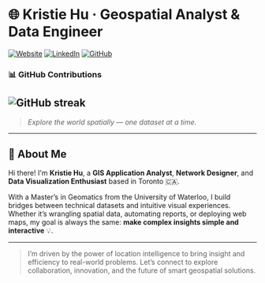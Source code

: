 # 🌐 Kristie Hu · Geospatial Analyst & Data Engineer


[![Website](https://img.shields.io/badge/Website-kristiehu.com-2ea44f?style=flat-square&logo=google-chrome)](http://kristiehu.com)
[![LinkedIn](https://img.shields.io/badge/LinkedIn-KristieHu-blue?style=flat-square&logo=linkedin)](https://www.linkedin.com/in/kristie-hu/)
[![GitHub](https://img.shields.io/github/followers/KristieHu?style=flat-square)](https://github.com/KristieHu)

### 📊 GitHub Contributions

![GitHub streak](https://streak-stats.demolab.com?user=kristiehu&theme=dark)
---

> *Explore the world spatially — one dataset at a time.*



---

## 📍 About Me 

Hi there! I'm **Kristie Hu**, a **GIS Application Analyst**, **Network Designer**, and **Data Visualization Enthusiast** based in Toronto 🇨🇦.

With a Master’s in Geomatics from the University of Waterloo, I build bridges between technical datasets and intuitive visual experiences. Whether it’s wrangling spatial data, automating reports, or deploying web maps, my goal is always the same: **make complex insights simple and interactive** 💡.

---

>  I’m driven by the power of location intelligence to bring insight and efficiency to real-world problems. Let’s connect to explore collaboration, innovation, and the future of smart geospatial solutions.
